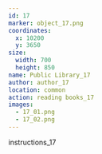 ```yaml
---
id: 17
marker: object_17.png
coordinates:
  x: 10200
  y: 3650
size:
  width: 700
  height: 850
name: Public Library_17
author: author_17
location: common
action: reading books_17
images:
  - 17_01.png
  - 17_02.png
---
```


instructions_17
